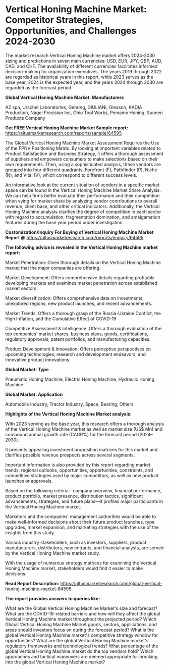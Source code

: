 <h1>Vertical Honing Machine Market: Competitor Strategies, Opportunities, and Challenges 2024-2030</h1>

The market research Vertical Honing Machine market offers 2024-2030 sizing and predictions in seven main currencies: USD, EUR, JPY, GBP, AUD, CAD, and CHF. The availability of different currencies facilitates informed decision-making for organization executives. The years 2019 through 2022 are regarded as historical years in this report, while 2023 serves as the base year, 2024 is the expected year, and the years 2024 through 2030 are regarded as the forecast period.

<b>Global Vertical Honing Machine Market: Manufacturers</b>

AZ spa, Urschel Laboratories, Gehring, GIULIANI, Gleason, KADIA Production, Nagel Precision Inc, Ohio Tool Works, Pemamo Honing, Sunnen Products Company

<b>Get FREE Vertical Honing Machine Market Sample report:</b> <a href="https://altusmarketresearch.com/reports/sample/64595">https://altusmarketresearch.com/reports/sample/64595</a>

The Global Vertical Honing Machine Market Assessment Requires the Use of the FPNV Positioning Matrix. By looking at important variables related to Product Satisfaction and Business Strategy, it offers a thorough assessment of suppliers and empowers consumers to make selections based on their own requirements. Then, using a sophisticated analysis, these vendors are grouped into four different quadrants, Forefront (F), Pathfinder (P), Niche (N), and Vital (V), which correspond to different success levels.

An informative look at the current situation of vendors in a specific market space can be found in the Vertical Honing Machine Market Share Analysis. We can help firms better evaluate their performance and their competition when vying for market share by analyzing vendor contributions to overall revenue, client base, and other critical indicators. Additionally, the Vertical Honing Machine analysis clarifies the degree of competition in each sector with regard to accumulation, fragmentation domination, and amalgamation features during the base year period under investigation.

<b>Customization/Inquiry For Buying of Vertical Honing Machine Market Report @</b> <a href="https://altusmarketresearch.com/reports/enquiry/64595">https://altusmarketresearch.com/reports/enquiry/64595</a>

<b>The following advice is revealed in the Vertical Honing Machine market report:</b>

Market Penetration: Gives thorough details on the Vertical Honing Machine market that the major companies are offering.

Market Development: Offers comprehensive details regarding profitable developing markets and examines market penetration across established market sectors.

Market diversification: Offers comprehensive data on investments, unexplored regions, new product launches, and recent advancements.

Market Trends: Offers a thorough grasp of the Russia-Ukraine Conflict, the High Inflation, and the Cumulative Effect of COVID-19

Competitive Assessment &amp; Intelligence: Offers a thorough evaluation of the top companies' market shares, business plans, goods, certifications, regulatory approvals, patent portfolios, and manufacturing capacities.

Product Development &amp; Innovation: Offers perceptive perspectives on upcoming technologies, research and development endeavors, and innovative product innovations.

<b>Global Market: Type</b>

Pneumatic Honing Machine, Electric Honing Machine, Hydraulic Honing Machine

<b>Global Market: Application</b>

Automobile Industry, Tractor Industry, Space, Bearing, Others

<b>Highlights of the Vertical Honing Machine Market analysis:</b>

With 2023 serving as the base year, this research offers a thorough analysis of the Vertical Honing Machine market as well as market size (US$ Mn) and compound annual growth rate (CAGR%) for the forecast period (2024–2030).

It presents appealing investment proposition matrices for this market and clarifies possible revenue prospects across several segments.

Important information is also provided by this report regarding market trends, regional outlooks, opportunities, opportunities, constraints, and competitive strategies used by major competitors, as well as new product launches or approvals.

Based on the following criteria—company overview, financial performance, product portfolio, market presence, distribution tactics, significant advancements, strategies, and future plans—it profiles major participants in the Vertical Honing Machine market.

Marketers and the companies' management authorities would be able to make well-informed decisions about their future product launches, type upgrades, market expansion, and marketing strategies with the use of the insights from this study.

Various industry stakeholders, such as investors, suppliers, product manufacturers, distributors, new entrants, and financial analysts, are served by the Vertical Honing Machine market study.

With the usage of numerous strategy matrices for examining the Vertical Honing Machine market, stakeholders would find it easier to make decisions.

<b>Read Report Description:</b> <a href="https://altusmarketresearch.com/global-vertical-honing-machine-market-64595">https://altusmarketresearch.com/global-vertical-honing-machine-market-64595</a>

<b>The report provides answers to queries like:</b>

What are the Global Vertical Honing Machine Market's size and forecast?
What are the COVID-19-related barriers and how will they affect the global Vertical Honing Machine market throughout the projected period?
Which Global Vertical Honing Machine Market goods, sectors, applications, and areas should investors focus on during the forecast period?
What is the global Vertical Honing Machine market's competitive strategy window for opportunities?
What are the global Vertical Honing Machine market's regulatory frameworks and technological trends?
What percentage of the global Vertical Honing Machine market do the top vendors hold?
Which approaches and tactical maneuvers are deemed appropriate for breaking into the global Vertical Honing Machine market?
